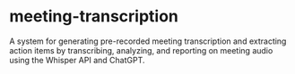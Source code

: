 # meeting-transcription
A system for generating pre-recorded meeting transcription and extracting action items by transcribing, analyzing, and reporting on meeting audio using the Whisper API and ChatGPT.
